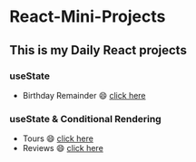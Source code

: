 # React-Mini-Projects




## This is my Daily React projects

### useState 
- Birthday Remainder :smile: [click here](https://dashing-biscotti-40a5e1.netlify.app/)
### useState & Conditional Rendering
- Tours :smile: [click here](https://frolicking-haupia-d8a3ea.netlify.app/)
- Reviews :smile: [click here](https://phenomenal-hotteok-c8351b.netlify.app/)